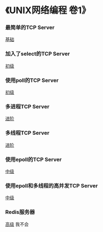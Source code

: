 # 《UNIX网络编程 卷1》
### 最简单的TCP Server
[基础](https://github.com/LuciferLau/UNP/upload/master/basic%20server)  
### 加入了select的TCP Server
[初级]()  
### 使用poll的TCP Server
[初级]()  
### 多进程TCP Server
[进阶]()  
### 多线程TCP Server
[进阶]()  
### 使用epoll的TCP Server
[中级]()  
### 使用epoll和多线程的高并发TCP Server
[中级]()  
### Redis服务器
[高级]()  我不会  
